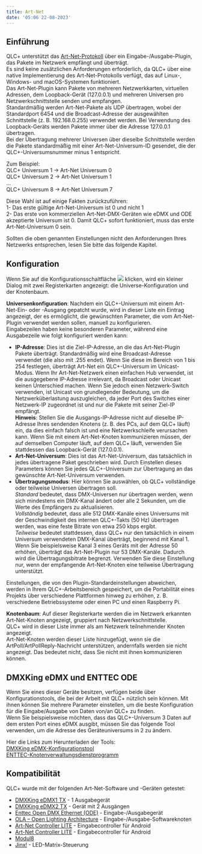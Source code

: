 ```yaml
---
title: Art-Net
date: '05:06 22-08-2023'
---
```


Einführung
------------

QLC+ unterstützt das [Art-Net-Protokoll](https://en.wikipedia.org/wiki/Art-Net) über ein Eingabe-/Ausgabe-Plugin, das Pakete im Netzwerk empfängt und überträgt.  
Es sind keine zusätzlichen Anforderungen erforderlich, da QLC+ über eine native Implementierung des Art-Net-Protokolls verfügt, das auf Linux-, Windows- und macOS-Systemen funktioniert.  
Das Art-Net-Plugin kann Pakete von mehreren Netzwerkkarten, virtuellen Adressen, dem Loopback-Gerät (127.0.0.1) und mehreren Universen pro Netzwerkschnittstelle senden und empfangen.  
Standardmäßig werden Art-Net-Pakete als UDP übertragen, wobei der Standardport 6454 und die Broadcast-Adresse der ausgewählten Schnittstelle (z. B. 192.168.0.255) verwendet werden. Bei Verwendung des Loopback-Geräts werden Pakete immer über die Adresse 127.0.0.1 übertragen.  
Bei der Übertragung mehrerer Universen über dieselbe Schnittstelle werden die Pakete standardmäßig mit einer Art-Net-Universum-ID gesendet, die der QLC+-Universumsnummer minus 1 entspricht.  
  
Zum Beispiel:  
QLC+ Universum 1 -> Art-Net Universum 0  
QLC+ Universum 2 -> Art-Net Universum 1  
...  
QLC+ Universum 8 -> Art-Net Universum 7  
  
Diese Wahl ist auf einige Fakten zurückzuführen:  
1- Das erste gültige Art-Net-Universum ist 0 und nicht 1  
2- Das erste von kommerziellen Art-Net-DMX-Geräten wie eDMX und ODE akzeptierte Universum ist 0. Damit QLC+ sofort funktioniert, muss das erste Art-Net-Universum 0 sein.  
  
Sollten die oben genannten Einstellungen nicht den Anforderungen Ihres Netzwerks entsprechen, lesen Sie bitte das folgende Kapitel.

Konfiguration
-------------

Wenn Sie auf die Konfigurationsschaltfläche ![](/basics/configure.png) klicken, wird ein kleiner Dialog mit zwei Registerkarten angezeigt: die Universe-Konfiguration und der Knotenbaum.  
  
**Universenkonfiguration**: Nachdem ein QLC+-Universum mit einem Art-Net-Ein- oder -Ausgang gepatcht wurde, wird in dieser Liste ein Eintrag angezeigt, der es ermöglicht, die gewünschten Parameter, die vom Art-Net-Plugin verwendet werden sollen, manuell zu konfigurieren.  
Eingabezeilen haben keine besonderen Parameter, während eine Ausgabezeile wie folgt konfiguriert werden kann:  

* **IP-Adresse**: Dies ist die Ziel-IP-Adresse, an die das Art-Net-Plugin Pakete überträgt. Standardmäßig wird eine Broadcast-Adresse verwendet (die also mit .255 endet). Wenn Sie diese im Bereich von 1 bis 254 festlegen, überträgt Art-Net ein QLC+-Universum im Unicast-Modus. Wenn Ihr Art-Net-Netzwerk einen einfachen Hub verwendet, ist die ausgegebene IP-Adresse irrelevant, da Broadcast oder Unicast keinen Unterschied machen. Wenn Sie jedoch einen Netzwerk-Switch verwenden, ist Unicast von grundlegender Bedeutung, um die Netzwerküberlastung auszugleichen, da jeder Port des Switches einer Netzwerk-IP zugeordnet ist und nur die Pakete mit seiner Ziel-IP empfängt.  
    **Hinweis**: Stellen Sie die Ausgangs-IP-Adresse nicht auf dieselbe IP-Adresse Ihres sendenden Knotens (z. B. des PCs, auf dem QLC+ läuft) ein, da dies einfach falsch ist und eine Netzwerkschleife verursachen kann. Wenn Sie mit einem Art-Net-Knoten kommunizieren müssen, der auf demselben Computer läuft, auf dem QLC+ läuft, verwenden Sie stattdessen das Loopback-Gerät (127.0.0.1).
* **Art-Net-Universum**: Dies ist das Art-Net-Universum, das tatsächlich in jedes übertragene Paket geschrieben wird. Durch Einstellen dieses Parameters können Sie jedes QLC+-Universum zur Übertragung an das gewünschte Art-Net-Universum verwenden.
* **Übertragungsmodus**: Hier können Sie auswählen, ob QLC+ vollständige oder teilweise Universen übertragen soll.  
    _Standard_ bedeutet, dass DMX-Universen nur übertragen werden, wenn sich mindestens ein DMX-Kanal ändert oder alle 2 Sekunden, um die Werte des Empfängers zu aktualisieren.  
    _Vollständig_ bedeutet, dass alle 512 DMX-Kanäle eines Universums mit der Geschwindigkeit des internen QLC+-Takts (50 Hz) übertragen werden, was eine feste Bitrate von etwa 250 kbps ergibt.  
    _Teilweise_ bedeutet stattdessen, dass QLC+ nur den tatsächlich in einem Universum verwendeten DMX-Kanal überträgt, beginnend mit Kanal 1. Wenn Sie beispielsweise Kanal 3 eines Geräts mit der Adresse 50 erhöhen, überträgt das Art-Net-Plugin nur 53 DMX-Kanäle. Dadurch wird die Übertragungsbitrate begrenzt. Verwenden Sie diese Einstellung nur, wenn der empfangende Art-Net-Knoten eine teilweise Übertragung unterstützt.

Einstellungen, die von den Plugin-Standardeinstellungen abweichen, werden in Ihrem QLC+-Arbeitsbereich gespeichert, um die Portabilität eines Projekts über verschiedene Plattformen hinweg zu erhöhen, z. B. verschiedene Betriebssysteme oder einen PC und einen Raspberry Pi.  
  
**Knotenbaum**: Auf dieser Registerkarte werden die im Netzwerk erkannten Art-Net-Knoten angezeigt, gruppiert nach Netzwerkschnittstelle.  
QLC+ wird in dieser Liste immer als am Netzwerk teilnehmender Knoten angezeigt.  
Art-Net-Knoten werden dieser Liste hinzugefügt, wenn sie die ArtPoll/ArtPollReply-Nachricht unterstützen, andernfalls werden sie nicht angezeigt. Das bedeutet nicht, dass Sie nicht mit ihnen kommunizieren können.

DMXKing eDMX und ENTTEC ODE
---------------------------

Wenn Sie eines dieser Geräte besitzen, verfügen beide über Konfigurationstools, die bei der Arbeit mit QLC+ nützlich sein können. Mit ihnen können Sie mehrere Parameter einstellen, um die beste Konfiguration für die Eingabe/Ausgabe von Daten von/an QLC+ zu finden.  
Wenn Sie beispielsweise möchten, dass das QLC+-Universum 3 Daten auf dem ersten Port eines eDMX ausgibt, müssen Sie das folgende Tool verwenden, um die Adresse des Geräteuniversums in 2 zu ändern.  
  
Hier die Links zum Herunterladen der Tools:  
[DMXKing eDMX-Konfigurationstool](https://dmxking.com/downloads/eDMX_Configuration.zip)  
[ENTTEC-Knotenverwaltungsdienstprogramm](https://www.enttec.com/?main_menu=Products&pn=79001)  

Kompatibilität
-------------

QLC+ wurde mit der folgenden Art-Net-Software und -Geräten getestet:

* [DMXKing eDMX1 TX](https://dmxking.com/artnetsacn/edmx1-max) \- 1 Ausgabegerät
* [DMXKing eDMX2 TX](https://dmxking.com/artnetsacn/edmx2-max) \- Gerät mit 2 Ausgängen
* [Enttec Open DMX Ethernet (ODE)](https://www.enttec.com/index.php?main_menu=Products&pn=70305) \- Eingabe-/Ausgabegerät
* [OLA – Open Lighting Architecture](https://www.opendmx.net/index.php/Open_Lighting_Architecture) \- Eingabe-/Ausgabe-Softwareknoten
* [Art-Net Controller LITE](https://sites.google.com/site/artnetcontroller/) \- Eingabecontroller für Android
* [Art-Net Controller LITE](https://play.google.com/store/apps/details?id=com.chfsoft.artnet_dmx_Lite) \- Eingabecontroller für Android
* [Modul8](http://www.garagecube.com/modul8/)
* [Jinx!](http://www.live-leds.de/) \- LED-Matrix-Steuerung
